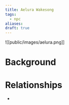 ```yaml
---
title: Aelura Wakesong
tags:
  - npc
aliases: 
draft: true
---
```


![[public/images/aelura.png]]
# Background


# Relationships
* 